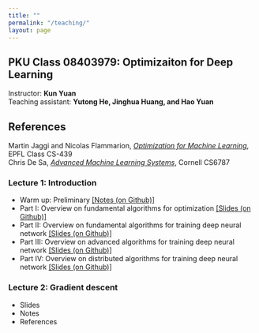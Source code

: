 ```yaml
---
title: ""
permalink: "/teaching/"
layout: page
---
```


## PKU Class 08403979: Optimizaiton for Deep Learning

Instructor: **Kun Yuan** <br>
Teaching assistant: **Yutong He, Jinghua Huang, and Hao Yuan**

## References
Martin Jaggi and Nicolas Flammarion, *[Optimization for Machine Learning](https://github.com/epfml/OptML_course)*, EPFL Class CS-439 <br>
Chris De Sa, *[Advanced Machine Learning Systems](https://www.cs.cornell.edu/courses/cs6787/2021fa/)*, Cornell CS6787

### Lecture 1: Introduction <br>
- Warm up: Preliminary [[Notes (on Github)]](https://github.com/kunyuan827/kunyuan827.github.io/raw/master/resources/Lec1_notes.pdf)  <br>
- Part   I: Overview on fundamental algorithms for optimization [[Slides (on Github)]](https://github.com/kunyuan827/kunyuan827.github.io/raw/master/resources/Lec1_Introduction_01.pdf) <br> 
- Part  II: Overview on fundamental algorithms for training deep neural network [[Slides (on Github)]](https://github.com/kunyuan827/kunyuan827.github.io/raw/master/resources/Lec1_Introduction_02.pdf) <br> 
- Part III: Overview on advanced algorithms for training deep neural network [[Slides (on Github)]](https://github.com/kunyuan827/kunyuan827.github.io/raw/master/resources/Lec1_introduction_03.pdf) <br> 
- Part  IV: Overview on distributed algorithms for training deep neural network [[Slides (on Github)]](https://github.com/kunyuan827/kunyuan827.github.io/raw/master/resources/Lec1_Introduction_04.pdf) <br>

### Lecture 2: Gradient descent <br>

- Slides
- Notes
- References




  
